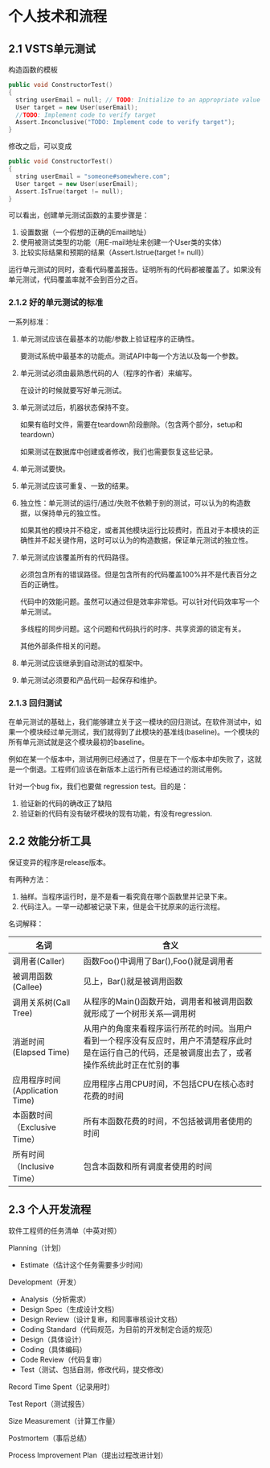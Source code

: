 # 个人技术和流程

## 2.1 VSTS单元测试

构造函数的模板

```cpp
public void ConstructorTest()
{
  string userEmail = null; // TODO: Initialize to an appropriate value
  User target = new User(userEmail);
  //TODO: Implement code to verify target
  Assert.Inconclusive("TODO: Implement code to verify target");
}
```

修改之后，可以变成

```cpp
public void ConstructorTest()
{
  string userEmail = "someone#somewhere.com";
  User target = new User(userEmail);
  Assert.IsTrue(target != null);
}
```

可以看出，创建单元测试函数的主要步骤是：

1. 设置数据（一个假想的正确的Email地址）
2. 使用被测试类型的功能（用E-mail地址来创建一个User类的实体）
3. 比较实际结果和预期的结果（Assert.Istrue(target != null)）

运行单元测试的同时，查看代码覆盖报告。证明所有的代码都被覆盖了。如果没有单元测试，代码覆盖率就不会到百分之百。

### 2.1.2 好的单元测试的标准

一系列标准：

1. 单元测试应该在最基本的功能/参数上验证程序的正确性。

   要测试系统中最基本的功能点。测试API中每一个方法以及每一个参数。

2. 单元测试必须由最熟悉代码的人（程序的作者）来编写。

   在设计的时候就要写好单元测试。

3. 单元测试过后，机器状态保持不变。

   如果有临时文件，需要在teardown阶段删除。（包含两个部分，setup和teardown）

   如果测试在数据库中创建或者修改，我们也需要恢复这些记录。

4. 单元测试要快。

5. 单元测试应该可重复、一致的结果。

6. 独立性：单元测试的运行/通过/失败不依赖于别的测试，可以认为的构造数据，以保持单元的独立性。

   如果其他的模块并不稳定，或者其他模块运行比较费时，而且对于本模块的正确性并不起关键作用，这时可以认为的构造数据，保证单元测试的独立性。

7. 单元测试应该覆盖所有的代码路径。

   必须包含所有的错误路径。但是包含所有的代码覆盖100%并不是代表百分之百的正确性。

   代码中的效能问题。虽然可以通过但是效率非常低。可以针对代码效率写一个单元测试。

   多线程的同步问题。这个问题和代码执行的时序、共享资源的锁定有关。

   其他外部条件相关的问题。

8. 单元测试应该继承到自动测试的框架中。

9. 单元测试必须要和产品代码一起保存和维护。

### 2.1.3 回归测试

在单元测试的基础上，我们能够建立关于这一模块的回归测试。在软件测试中，如果一个模块经过单元测试，我们就得到了此模块的基准线(baseline)。一个模块的所有单元测试就是这个模块最初的baseline。

例如在某一个版本中，测试用例已经通过了，但是在下一个版本中却失败了，这就是一个倒退。工程师们应该在新版本上运行所有已经通过的测试用例。

针对一个bug fix，我们也要做 regression test。目的是：

1. 验证新的代码的确改正了缺陷
2. 验证新的代码有没有破坏模块的现有功能，有没有regression.

## 2.2 效能分析工具

保证变异的程序是release版本。

有两种方法：

1. 抽样。当程序运行时，是不是看一看究竟在哪个函数里并记录下来。
2. 代码注入。一举一动都被记录下来，但是会干扰原来的运行流程。

名词解释：

| 名词                       | 含义                                       |
| ------------------------ | ---------------------------------------- |
| 调用者(Caller)              | 函数Foo()中调用了Bar(),Foo()就是调用者              |
| 被调用函数(Callee)            | 见上，Bar()就是被调用函数                          |
| 调用关系树(Call Tree)         | 从程序的Main()函数开始，调用者和被调用函数就形成了一个树形关系—调用树   |
| 消逝时间(Elapsed Time)       | 从用户的角度来看程序运行所花的时间。当用户看到一个程序没有反应时，用户不清楚程序此时是在运行自己的代码，还是被调度出去了，或者操作系统此时正在忙别的事 |
| 应用程序时间(Application Time) | 应用程序占用CPU时间，不包括CPU在核心态时花费的时间             |
| 本函数时间（Exclusive Time）    | 所有本函数花费的时间，不包括被调用者使用的时间                  |
| 所有时间（Inclusive Time）     | 包含本函数和所有调度者使用的时间                         |

## 2.3 个人开发流程

软件工程师的任务清单（中英对照）

Planning（计划）

* Estimate（估计这个任务需要多少时间）

Development（开发）

* Analysis（分析需求）
* Design Spec（生成设计文档）
* Design Review（设计复审，和同事审核设计文档）
* Coding Standard（代码规范，为目前的开发制定合适的规范）
* Design（具体设计）
* Coding（具体编码）
* Code Review（代码复审）
* Test（测试、包括自测，修改代码，提交修改）

Record Time Spent（记录用时）

Test Report（测试报告）

Size Measurement（计算工作量）

Postmortem（事后总结）

Process Improvement Plan（提出过程改进计划）

